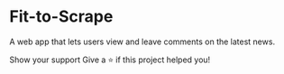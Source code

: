 # Fit-to-Scrape
A web app that lets users view and leave comments on the latest news.












Show your support
Give a ⭐️ if this project helped you!
